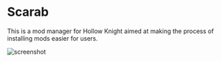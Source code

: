 # Scarab

This is a mod manager for Hollow Knight aimed at making the process of installing mods easier for users.

![screenshot](https://i.imgur.com/JaQc8KU.png)
